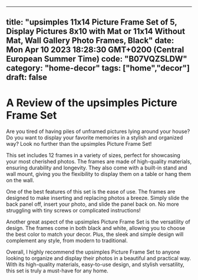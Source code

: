 
---
title: "upsimples 11x14 Picture Frame Set of 5, Display Pictures 8x10 with Mat or 11x14 Without Mat, Wall Gallery Photo Frames, Black" 
date: Mon Apr 10 2023 18:28:30 GMT+0200 (Central European Summer Time)
code: "B07VQZSLDW"
category: "home-decor"
tags: ["home","decor"] 
draft: false
---
    
# A Review of the upsimples Picture Frame Set

Are you tired of having piles of unframed pictures lying around your house? Do you want to display your favorite memories in a stylish and organized way? Look no further than the upsimples Picture Frame Set!

This set includes 12 frames in a variety of sizes, perfect for showcasing your most cherished photos. The frames are made of high-quality materials, ensuring durability and longevity. They also come with a built-in stand and wall mount, giving you the flexibility to display them on a table or hang them on the wall.

One of the best features of this set is the ease of use. The frames are designed to make inserting and replacing photos a breeze. Simply slide the back panel off, insert your photo, and slide the panel back on. No more struggling with tiny screws or complicated instructions!

Another great aspect of the upsimples Picture Frame Set is the versatility of design. The frames come in both black and white, allowing you to choose the best color to match your decor. Plus, the sleek and simple design will complement any style, from modern to traditional.

Overall, I highly recommend the upsimples Picture Frame Set to anyone looking to organize and display their photos in a beautiful and practical way. With its high-quality materials, easy-to-use design, and stylish versatility, this set is truly a must-have for any home.